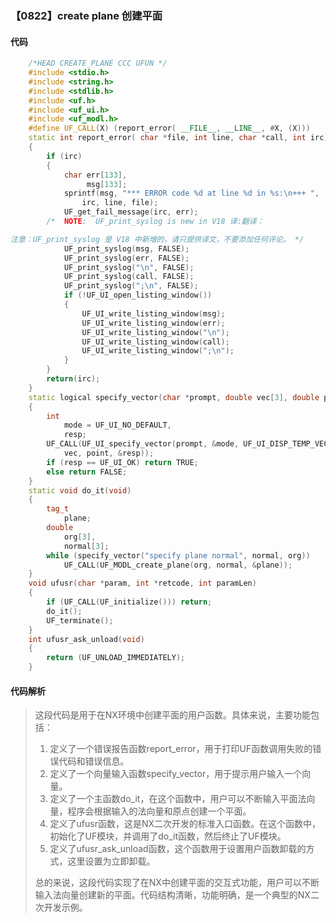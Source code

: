 ### 【0822】create plane 创建平面

#### 代码

```cpp
    /*HEAD CREATE_PLANE CCC UFUN */  
    #include <stdio.h>  
    #include <string.h>  
    #include <stdlib.h>  
    #include <uf.h>  
    #include <uf_ui.h>  
    #include <uf_modl.h>  
    #define UF_CALL(X) (report_error( __FILE__, __LINE__, #X, (X)))  
    static int report_error( char *file, int line, char *call, int irc)  
    {  
        if (irc)  
        {  
            char err[133],  
                 msg[133];  
            sprintf(msg, "*** ERROR code %d at line %d in %s:\n+++ ",  
                irc, line, file);  
            UF_get_fail_message(irc, err);  
        /*  NOTE:  UF_print_syslog is new in V18 译:翻译：

注意：UF_print_syslog 是 V18 中新增的，请只提供译文，不要添加任何评论。 */  
            UF_print_syslog(msg, FALSE);  
            UF_print_syslog(err, FALSE);  
            UF_print_syslog("\n", FALSE);  
            UF_print_syslog(call, FALSE);  
            UF_print_syslog(";\n", FALSE);  
            if (!UF_UI_open_listing_window())  
            {  
                UF_UI_write_listing_window(msg);  
                UF_UI_write_listing_window(err);  
                UF_UI_write_listing_window("\n");  
                UF_UI_write_listing_window(call);  
                UF_UI_write_listing_window(";\n");  
            }  
        }  
        return(irc);  
    }  
    static logical specify_vector(char *prompt, double vec[3], double point[3])  
    {  
        int  
            mode = UF_UI_NO_DEFAULT,  
            resp;  
        UF_CALL(UF_UI_specify_vector(prompt, &mode, UF_UI_DISP_TEMP_VECTOR,  
            vec, point, &resp));  
        if (resp == UF_UI_OK) return TRUE;  
        else return FALSE;  
    }  
    static void do_it(void)  
    {  
        tag_t  
            plane;  
        double  
            org[3],  
            normal[3];  
        while (specify_vector("specify plane normal", normal, org))  
            UF_CALL(UF_MODL_create_plane(org, normal, &plane));  
    }  
    void ufusr(char *param, int *retcode, int paramLen)  
    {  
        if (UF_CALL(UF_initialize())) return;  
        do_it();  
        UF_terminate();  
    }  
    int ufusr_ask_unload(void)  
    {  
        return (UF_UNLOAD_IMMEDIATELY);  
    }

```

#### 代码解析

> 这段代码是用于在NX环境中创建平面的用户函数。具体来说，主要功能包括：
>
> 1. 定义了一个错误报告函数report_error，用于打印UF函数调用失败的错误代码和错误信息。
> 2. 定义了一个向量输入函数specify_vector，用于提示用户输入一个向量。
> 3. 定义了一个主函数do_it，在这个函数中，用户可以不断输入平面法向量，程序会根据输入的法向量和原点创建一个平面。
> 4. 定义了ufusr函数，这是NX二次开发的标准入口函数。在这个函数中，初始化了UF模块，并调用了do_it函数，然后终止了UF模块。
> 5. 定义了ufusr_ask_unload函数，这个函数用于设置用户函数卸载的方式，这里设置为立即卸载。
>
> 总的来说，这段代码实现了在NX中创建平面的交互式功能，用户可以不断输入法向量创建新的平面。代码结构清晰，功能明确，是一个典型的NX二次开发示例。
>
